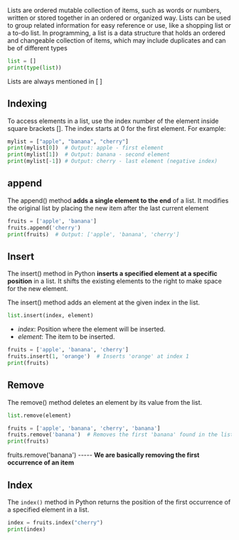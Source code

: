 Lists are ordered mutable collection of items, such as words or numbers, written or stored together in an ordered or organized way. Lists can be used to group related information for easy reference or use, like a shopping list or a to-do list. In programming, a list is a data structure that holds an ordered and changeable collection of items, which may include duplicates and can be of different types

```python
list = []
print(type(list))
```

Lists are always mentioned in [ ]

## Indexing
To access elements in a list, use the index number of the element inside square brackets []. The index starts at 0 for the first element. For example:

```python
mylist = ["apple", "banana", "cherry"]
print(mylist[0])  # Output: apple - first element
print(mylist[1])  # Output: banana - second element
print(mylist[-1]) # Output: cherry - last element (negative index)
```


## append
The append() method **adds a single element to the end** of a list. It modifies the original list by placing the new item after the last current element

```python
fruits = ['apple', 'banana']
fruits.append('cherry')
print(fruits)  # Output: ['apple', 'banana', 'cherry']
```

## Insert 
The insert() method in Python **inserts a specified element at a specific position** in a list. It shifts the existing elements to the right to make space for the new element.

The insert() method adds an element at the given index in the list.

```python
list.insert(index, element)
```

- _index_: Position where the element will be inserted.
- _element_: The item to be inserted.

```python
fruits = ['apple', 'banana', 'cherry']
fruits.insert(1, 'orange')  # Inserts 'orange' at index 1
print(fruits)
```


## Remove
The remove() method deletes an element by its value from the list.
```python
list.remove(element)
```

```python
fruits = ['apple', 'banana', 'cherry', 'banana']
fruits.remove('banana')  # Removes the first 'banana' found in the list
print(fruits)
```

fruits.remove('banana') ----- **We are basically removing the first occurrence of an item** 

## Index 
The `index()` method in Python returns the position of the first occurrence of a specified element in a list.

```python
index = fruits.index("cherry")
print(index)
```

